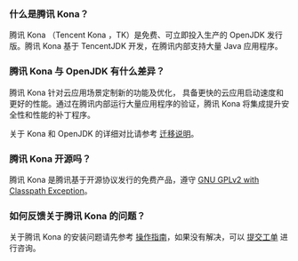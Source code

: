 ### 什么是腾讯 Kona？

腾讯 Kona （Tencent Kona ，TK）是免费、可立即投入生产的 OpenJDK  发行版。腾讯 Kona 基于 TencentJDK 开发，在腾讯内部支持大量 Java 应用程序。

### 腾讯 Kona 与 OpenJDK 有什么差异？

腾讯 Kona 针对云应用场景定制新的功能及优化， 具备更快的云应用启动速度和更好的性能。通过在腾讯内部运行大量应用程序的验证，腾讯 Kona 将集成提升安全性和性能的补丁程序。

关于 Kona 和 OpenJDK 的详细对比请参考 [迁移说明](https://cloud.tencent.com/document/product/1149/59189)。

### 腾讯 Kona 开源吗？

腾讯 Kona 是腾讯基于开源协议发行的免费产品，遵守 [GNU GPLv2 with Classpath Exception](https://openjdk.java.net/legal/gplv2+ce.html)。


### 如何反馈关于腾讯 Kona 的问题？

关于腾讯 Kona 的安装问题请先参考 [操作指南](https://cloud.tencent.com/document/product/1149/38537)，如果没有解决，可以 [提交工单](https://console.cloud.tencent.com/workorder/category) 进行咨询。

